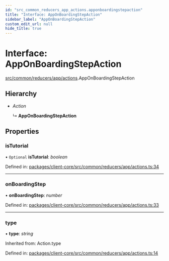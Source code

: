 ```yaml
---
id: "src_common_reducers_app_actions.apponboardingstepaction"
title: "Interface: AppOnBoardingStepAction"
sidebar_label: "AppOnBoardingStepAction"
custom_edit_url: null
hide_title: true
---
```


# Interface: AppOnBoardingStepAction

[src/common/reducers/app/actions](../modules/src_common_reducers_app_actions.md).AppOnBoardingStepAction

## Hierarchy

* *Action*

  ↳ **AppOnBoardingStepAction**

## Properties

### isTutorial

• `Optional` **isTutorial**: *boolean*

Defined in: [packages/client-core/src/common/reducers/app/actions.ts:34](https://github.com/xr3ngine/xr3ngine/blob/2d83606b6/packages/client-core/src/common/reducers/app/actions.ts#L34)

___

### onBoardingStep

• **onBoardingStep**: *number*

Defined in: [packages/client-core/src/common/reducers/app/actions.ts:33](https://github.com/xr3ngine/xr3ngine/blob/2d83606b6/packages/client-core/src/common/reducers/app/actions.ts#L33)

___

### type

• **type**: *string*

Inherited from: Action.type

Defined in: [packages/client-core/src/common/reducers/app/actions.ts:14](https://github.com/xr3ngine/xr3ngine/blob/2d83606b6/packages/client-core/src/common/reducers/app/actions.ts#L14)
